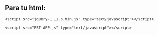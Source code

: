 
## Para tu html: 

`<script src="jquery-1.11.3.min.js" type="text/javascript"></script>`

`<script src="FST-APP.js" type="text/javascript"></script>`
